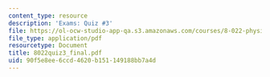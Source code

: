 ```yaml
---
content_type: resource
description: 'Exams: Quiz #3'
file: https://ol-ocw-studio-app-qa.s3.amazonaws.com/courses/8-022-physics-ii-electricity-and-magnetism-fall-2002/90f5e8ee6ccd4620b151149188bb7a4d_8022quiz3_final.pdf
file_type: application/pdf
resourcetype: Document
title: 8022quiz3_final.pdf
uid: 90f5e8ee-6ccd-4620-b151-149188bb7a4d
---
```

